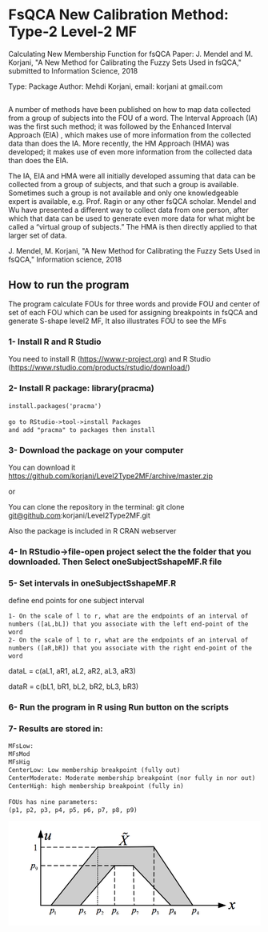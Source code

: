 # FsQCA New Calibration Method: Type-2 Level-2 MF
Calculating New Membership Function for fsQCA
Paper: J. Mendel and M. Korjani, "A New Method for Calibrating the Fuzzy Sets Used in fsQCA," submitted to Information Science, 2018

Type: Package
Author: Mehdi Korjani,
email: korjani at gmail.com

##
A number of methods have been published on how to map data collected from a group of subjects into the FOU of a word. The Interval Approach (IA) was the first such method; it was followed by the Enhanced Interval Approach (EIA) , which makes use of more information from the collected data than does the IA. More recently, the HM Approach (HMA) was developed; it makes use of even more information from the collected data than does the EIA.

The IA, EIA and HMA were all initially developed assuming that data can be collected from a group of subjects, and that such a group is available. Sometimes such a group is not available and only one knowledgeable expert is available, e.g. Prof. Ragin or any other fsQCA scholar. Mendel and Wu have presented a different way to collect data from one person, after which that data can be used to generate even more data for what might be called a “virtual group of subjects.” The HMA is then directly applied to that larger set of data.

J. Mendel, M. Korjani, "A New Method for Calibrating the Fuzzy Sets Used in fsQCA," Information science, 2018

## How to run the program
The program calculate FOUs for three words and provide FOU and center of set of each FOU which can be used for assigning breakpoints in fsQCA and generate S-shape level2 MF,
It also illustrates FOU to see the MFs

### 1- Install R and R Studio
You need to install R (https://www.r-project.org) and R Studio (https://www.rstudio.com/products/rstudio/download/)

### 2- Install R package: library(pracma)

    install.packages('pracma')

    go to RStudio->tool->install Packages
    and add "pracma" to packages then install

### 3- Download the package on your computer

You can download it https://github.com/korjani/Level2Type2MF/archive/master.zip

or

You can clone the repository in the terminal: git clone git@github.com:korjani/Level2Type2MF.git

Also the package is included in R CRAN webserver


### 4- In RStudio->file-open project select the the folder that you downloaded. Then Select oneSubjectSshapeMF.R file

### 5- Set intervals in oneSubjectSshapeMF.R
define end points for one subject interval

    1- On the scale of l to r, what are the endpoints of an interval of numbers ([aL,bL]) that you associate with the left end-point of the word
    2- On the scale of l to r, what are the endpoints of an interval of numbers ([aR,bR]) that you associate with the right end-point of the word
dataL = c(aL1, aR1, aL2, aR2, aL3, aR3)

dataR = c(bL1, bR1, bL2, bR2, bL3, bR3)

### 6- Run the program in R using Run button on the scripts

### 7- Results are stored in:

    MFsLow:
    MFsMod
    MFsHig
    CenterLow: Low membership breakpoint (fully out)
    CenterModerate: Moderate membership breakpoint (nor fully in nor out)
    CenterHigh: high membership breakpoint (fully in)

    FOUs has nine parameters:
    (p1, p2, p3, p4, p5, p6, p7, p8, p9)

![FOU](FOU.png)

